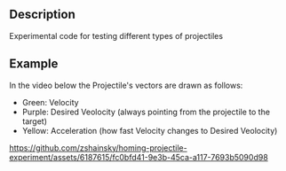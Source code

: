 ## Description
Experimental code for testing different types of projectiles

## Example
In the video below the Projectile's vectors are drawn as follows:
* Green: Velocity
* Purple: Desired Veolocity (always pointing from the projectile to the target)
* Yellow: Acceleration (how fast Velocity changes to Desired Veolocity)

https://github.com/zshainsky/homing-projectile-experiment/assets/6187615/fc0bfd41-9e3b-45ca-a117-7693b5090d98



